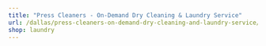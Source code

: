 ```yaml
---
title: "Press Cleaners - On-Demand Dry Cleaning & Laundry Service"
url: /dallas/press-cleaners-on-demand-dry-cleaning-and-laundry-service/
shop: laundry
---
```

